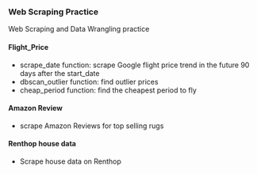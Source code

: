 ### Web Scraping Practice

Web Scraping and Data Wrangling practice

#### Flight_Price
- scrape_date function: scrape Google flight price trend in the future 90 days after the start_date
- dbscan_outlier function: find outlier prices
- cheap_period function: find the cheapest period to fly

#### Amazon Review

- scrape Amazon Reviews for top selling rugs

#### Renthop house data

- Scrape house data on Renthop
